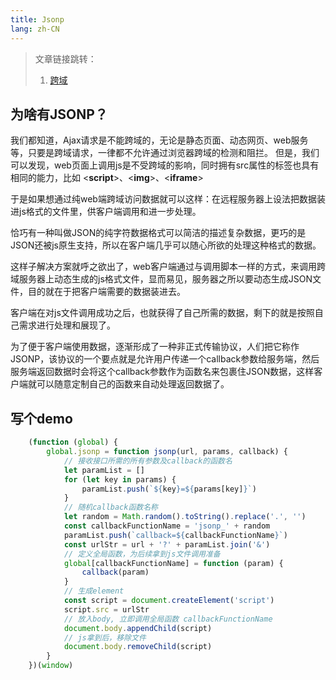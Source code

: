 ```yaml
---
title: Jsonp
lang: zh-CN
---
```


> 文章链接跳转：
> 1. [跨域](../CrossDomain)
>

## 为啥有JSONP？

我们都知道，Ajax请求是不能跨域的，无论是静态页面、动态网页、web服务等，只要是跨域请求，一律都不允许通过浏览器跨域的检测和阻拦。
但是，我们可以发现，web页面上调用js是不受跨域的影响，同时拥有src属性的标签也具有相同的能力，比如 <**script**>、<**img**>、<**iframe**>

于是如果想通过纯web端跨域访问数据就可以这样：在远程服务器上设法把数据装进js格式的文件里，供客户端调用和进一步处理。

恰巧有一种叫做JSON的纯字符数据格式可以简洁的描述复杂数据，更巧的是JSON还被js原生支持，所以在客户端几乎可以随心所欲的处理这种格式的数据。

这样子解决方案就呼之欲出了，web客户端通过与调用脚本一样的方式，来调用跨域服务器上动态生成的js格式文件，显而易见，服务器之所以要动态生成JSON文件，目的就在于把客户端需要的数据装进去。

客户端在对js文件调用成功之后，也就获得了自己所需的数据，剩下的就是按照自己需求进行处理和展现了。

为了便于客户端使用数据，逐渐形成了一种非正式传输协议，人们把它称作JSONP，该协议的一个要点就是允许用户传递一个callback参数给服务端，然后服务端返回数据时会将这个callback参数作为函数名来包裹住JSON数据，这样客户端就可以随意定制自己的函数来自动处理返回数据了。

## 写个demo

```js
    (function (global) {
        global.jsonp = function jsonp(url, params, callback) {
            // 接收接口所需的所有参数及callback的函数名
            let paramList = []
            for (let key in params) {
                paramList.push(`${key}=${params[key]}`)
            }
            // 随机callback函数名称
            let random = Math.random().toString().replace('.', '')
            const callbackFunctionName = 'jsonp_' + random
            paramList.push(`callback=${callbackFunctionName}`)
            const urlStr = url + '?' + paramList.join('&')
            // 定义全局函数，为后续拿到js文件调用准备
            global[callbackFunctionName] = function (param) {
                callback(param)
            }
            // 生成element
            const script = document.createElement('script')
            script.src = urlStr
            // 放入body, 立即调用全局函数 callbackFunctionName
            document.body.appendChild(script)
            // js拿到后，移除文件
            document.body.removeChild(script)
        }
    })(window)
```